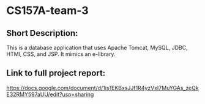 # CS157A-team-3

## Short Description:
This is a database application that uses Apache Tomcat, MySQL, JDBC, HTMl, CSS, and JSP.  It mimics an e-library.

## Link to full project report:
https://docs.google.com/document/d/1is1EKBxsJJf1R4yzVxI7MuYGAs_zcQkE32RMY597aUU/edit?usp=sharing

